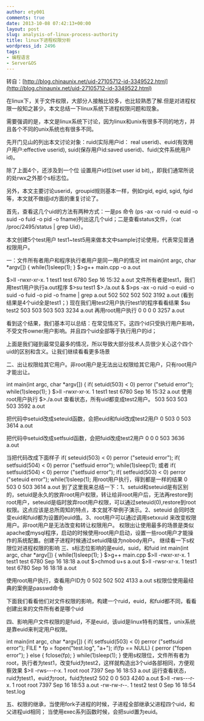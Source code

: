 ```yaml
---
author: ety001
comments: true
date: 2013-10-08 07:42:13+00:00
layout: post
slug: analysis-of-linux-process-authority
title: linux下进程权限分析
wordpress_id: 2496
tags:
- 编程语言
- Server&OS
---
```


转自：[http://blog.chinaunix.net/uid-27105712-id-3349522.html](http://blog.chinaunix.net/uid-27105712-id-3349522.html)

在linux下，关于文件权限，大部分人接触比较多，也比较熟悉了解.但是对进程权限一般知之甚少。本文总结一下linux系统下进程权限问题和现象。

需要强调的是，本文是linux系统下讨论，因为linux和unix有很多不同的地方，并且各个不同的unix系统也有很多不同。

先开门见山的列出本文讨论对象：ruid(实际用户id： real userid)、euid(有效用户用户:effective userid), suid(保存用户id:saved userid)、fuid(文件系统用户id)。

除了上面4个，还涉及到一个位 设置用户id位(set user id bit),，即我们通常所说的处rwx之外那个s标志位。

另外，本文主要讨论userid，groupid规则基本一样，例如rgid, egid, sgid, fgid等，本文就不做组id方面的重复讨论了。

首先，查看这几个uid的方法有两种方式：一是ps 命令 (ps -ax -o ruid -o euid -o suid -o fuid -o pid -o fname)列出这几个uid；二是查看status文件，（cat /proc/2495/status | grep Uid）。

本文创建5个test用户 test1~test5用来做本文中sample讨论使用，代表常见普通权限用户。<!-- more -->

一：文件所有者用户和程序执行者用户是同一用户的情况
int main(int argc, char *argv[])
{
while(1)sleep(1);
}
$>g++ main.cpp -o a.out

$>ll
-rwxr-xr-x. 1 test1 test 6780 Sep 16 15:32 a.out
文件所有者是test1，我们用test1用户执行a.out程序
$>su test1
$>./a.out &
$>ps -ax -o ruid -o euid -o suid -o fuid -o pid -o fname | grep a.out
502 502 502 502 3192 a.out
(看到结果是4个uid全是test1；)
现在我们用test2用户执行test1的程序看看结果
$su test2
503 503 503 503 3234 a.out
再用root用户执行
0 0 0 0 3257 a.out

看到这个结果，我们基本可以总结：在常见情况下。这四个id只受执行用户影响，不受文件owner用户影响。并且四个uid全部等于执行用户的id；

上面是我们碰到最常见最多的情况，所以导致大部分技术人员很少关心这个四个uid的区别和含义。让我们继续看看更多场景

二、出让权限给其它用户。非root用户是无法出让权限给其它用户，只有root用户才能出让。

int main(int argc, char *argv[])
{
if( setuid(503) < 0) perror ("setuid error"); while(1)sleep(1); } $>ll
-rwxr-xr-x. 1 test1 test 6780 Sep 16 15:32 a.out
使用root用户执行
$>./a.out
查看状态，所有uid都变成test2用户。
503 503 503 503 3592 a.out

把代码中setuid改成seteuid函数，会把euid和fuid改成test2用户
0 503 0 503 3614 a.out

把代码中setuid改成setfsuid函数，会把fuid改成test2用户
0 0 0 503 3636 a.out

当把代码改成下面样子
if( seteuid(503) < 0) perror ("seteuid error");
if( setfsuid(504) < 0) perror ("setfsuid error");
while(1)sleep(1);
或者
if( setfsuid(504) < 0) perror ("setfsuid error");
if( setfeuid(503) < 0) perror ("seteuid error"); while(1)sleep(1); 用root用户执行，得到都是一样的结果 0 503 0 503 3614 a.out 到了这里我来总结一下：1、setuid和seteuid是有区别的，setuid是永久的放弃root用户权限，转让给非root用户后，无法再restore到root用户，seteuid是临时放弃root用户权限，可以通过seteuid(0),restore到root权限。这点应该是总所周知的特点，本文就不举例子演示。2、seteuid 会同时改变euid和fuid都为设置的euid值。3、root用户可以通过调用setxxuid 来改变权限用户。非root用户是无法改变和转让权限用户。 权限出让使用最多的场景是类似apache或mysql程序，启动的时候使用root用户启动，设置一些root用户才能操作的系统配置。创建子进程时候通过setuid降级为nobody用户。 继续看一下s权限位对进程权限的影响 三、s标志位影响的是euid，suid，和fuid int main(int argc, char *argv[]) { while(1)sleep(1); } $>g++ main.cpp
$>ll
-rwxr-xr-x. 1 test1 test 6780 Sep 16 18:18 a.out
$>chmod u+s a.out
$>ll
-rwsr-xr-x. 1 test1 test 6780 Sep 16 18:18 a.out

使用root用户执行，查看用户ID为
0 502 502 502 4133 a.out
s权限位使用最经典的案例是passwd命令

下面我们看看他们对文件权限的影响，构建一个ruid，euid，和fuid都不同，看看创建出来的文件所有者是哪个uid

四、影响用户文件权限的是fuid，不是euid，该uid是linux特有的属性，unix系统是靠euid来判定用户权限。

int main(int argc, char *argv[])
{
if( setfsuid(503) < 0) perror ("setfsuid error"); FILE * fp = fopen("test.log", "a+"); if(fp == NULL) { perror ("fopen error"); } else { fclose(fp); } while(1)sleep(1); } 使用s权限位，文件所有者为root，执行者为test1，改变fuid为test2，这样就构造出3个uid各部相同，方便观察效果 $>ll
-rws---r-x. 1 root root 7397 Sep 16 18:53 a.out
运行查看状态，ruid为test1，euid为root，fuid为test2
502 0 0 503 4240 a.out
$>ll
-rws---r-x. 1 root root 7397 Sep 16 18:53 a.out
-rw-rw-r--. 1 test2 test 0 Sep 16 18:54 test.log

五、权限的继承，当使用fork子进程的时候，子进程全部继承父进程四个uid，和父进程uid相同；
当使用exec系列函数时候，会把suid置为euid。

